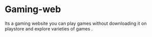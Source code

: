 # Gaming-web
Its a gaming website you can play games without downloading it on playstore and explore varieties of games .
